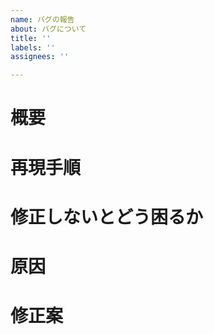 ```yaml
---
name: バグの報告
about: バグについて
title: ''
labels: ''
assignees: ''

---
```


# 概要
# 再現手順
# 修正しないとどう困るか
# 原因
# 修正案
